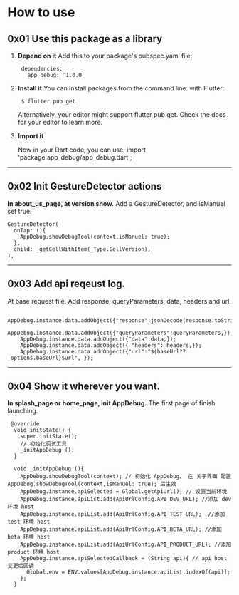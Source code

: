 
# How to use

## 0x01 Use this package as a library
1. **Depend on it**
Add this to your package's pubspec.yaml file:

        dependencies:
          app_debug: ^1.0.0
2. **Install it**
You can install packages from the command line:
with Flutter:

        $ flutter pub get
    Alternatively, your editor might support flutter pub get. Check the docs for your editor to learn more.

1. **Import it**

    Now in your Dart code, you can use:
    import 'package:app_debug/app_debug.dart';

-----------------------

## 0x02 Init GestureDetector actions

**In about_us_page, at version show.**
Add a GestureDetector, and isManuel set true.
```
GestureDetector(
  onTap: (){
    AppDebug.showDebugTool(context,isManuel: true);
  },
  child: _getCellWithItem(_Type.CellVersion),
),
```

--------------------

## 0x03 Add api reqeust log.

At base request file. Add response, queryParameters, data, headers and url.

```
    AppDebug.instance.data.addObject({"response":jsonDecode(response.toString())});
    AppDebug.instance.data.addObject({"queryParameters":queryParameters,});
    AppDebug.instance.data.addObject({"data":data,});
    AppDebug.instance.data.addObject({ "headers":_headers,});
    AppDebug.instance.data.addObject({"url":"${baseUrl??_options.baseUrl}$url", });
```

------------------

## 0x04 Show it wherever you want.
**In splash_page or home_page, init AppDebug.**
The first page of finish launching.

```
 @override
  void initState() {
    super.initState();
    // 初始化调试工具
    _initAppDebug ();
  }

  void _initAppDebug (){
    AppDebug.showDebugTool(context); // 初始化 AppDebug。 在 关于界面 配置 AppDebug.showDebugTool(context,isManuel: true); 后生效
    AppDebug.instance.apiSelected = Global.getApiUrl(); // 设置当前环境
    AppDebug.instance.apiList.add(ApiUrlConfig.API_DEV_URL); //添加 dev 环境 host
    AppDebug.instance.apiList.add(ApiUrlConfig.API_TEST_URL);  //添加 test 环境 host
    AppDebug.instance.apiList.add(ApiUrlConfig.API_BETA_URL); //添加 beta 环境 host
    AppDebug.instance.apiList.add(ApiUrlConfig.API_PRODUCT_URL); //添加 product 环境 host
    AppDebug.instance.apiSelectedCallback = (String api){ // api host 变更后回调
      Global.env = ENV.values[AppDebug.instance.apiList.indexOf(api)];
    };
  }
```